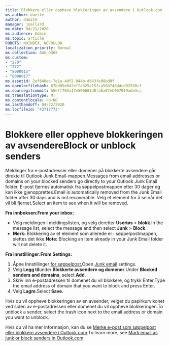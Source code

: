 ```yaml
---
title: Blokkere eller oppheve blokkeringen av avsendere i Outlook.com
ms.author: daeite
author: daeite
manager: joallard
ms.date: 04/21/2020
ms.audience: Admin
ms.topic: article
ROBOTS: NOINDEX, NOFOLLOW
localization_priority: Normal
ms.collection: Adm_O365
ms.custom:
- "270"
- "272"
- "8000015"
- "8000017"
ms.assetid: 2ef840ec-7e1a-4df2-944b-d643fe08bd8f
ms.openlocfilehash: 67bd05e8d2effa325e152ca568748d4cd92930cf
ms.sourcegitcommit: 55eff703a17e500681d8fa6a87eb067019ade3cc
ms.translationtype: MT
ms.contentlocale: nb-NO
ms.lasthandoff: 04/22/2020
ms.locfileid: "43717773"
---
```

# <a name="block-or-unblock-senders"></a><span data-ttu-id="7dfb0-102">Blokkere eller oppheve blokkeringen av avsendere</span><span class="sxs-lookup"><span data-stu-id="7dfb0-102">Block or unblock senders</span></span>

<span data-ttu-id="7dfb0-103">Meldinger fra e-postadresser eller domener på blokkerte avsendere går direkte til Outlook Junk Email-mappen.</span><span class="sxs-lookup"><span data-stu-id="7dfb0-103">Messages from email addresses or domains on your blocked senders go directly to your Outlook Junk Email folder.</span></span> <span data-ttu-id="7dfb0-104">E-post fjernes automatisk fra søppelpostmappen etter 30 dager og kan ikke gjenopprettes.</span><span class="sxs-lookup"><span data-stu-id="7dfb0-104">Email is automatically removed from the Junk Email folder after 30 days and is not recoverable.</span></span> <span data-ttu-id="7dfb0-105">Velg et element for å se når det vil bli fjernet.</span><span class="sxs-lookup"><span data-stu-id="7dfb0-105">Select an item to see when it will be removed.</span></span>

<span data-ttu-id="7dfb0-106">**Fra innboksen:**</span><span class="sxs-lookup"><span data-stu-id="7dfb0-106">**From your inbox:**</span></span>

- <span data-ttu-id="7dfb0-107">Velg meldingen i meldingslisten, og velg deretter **Useriøs** > **blokk**.</span><span class="sxs-lookup"><span data-stu-id="7dfb0-107">In the message list, select the message and then select **Junk** > **Block**.</span></span>
- <span data-ttu-id="7dfb0-108">**Merk:** Blokkering av et element som allerede er i søppelpostmappen, slettes det ikke.</span><span class="sxs-lookup"><span data-stu-id="7dfb0-108">**Note:** Blocking an item already in your Junk Email folder will not delete it.</span></span>

<span data-ttu-id="7dfb0-109">**Fra Innstillinger:**</span><span class="sxs-lookup"><span data-stu-id="7dfb0-109">**From Settings:**</span></span>

1. <span data-ttu-id="7dfb0-110">Åpne Innstillinger [for søppelpost.](https://outlook.live.com/mail/options/mail/junkEmail)</span><span class="sxs-lookup"><span data-stu-id="7dfb0-110">Open [Junk email](https://outlook.live.com/mail/options/mail/junkEmail) settings.</span></span>
2. <span data-ttu-id="7dfb0-111">Velg **Legg til**under **Blokkerte avsendere og domener**.</span><span class="sxs-lookup"><span data-stu-id="7dfb0-111">Under **Blocked senders and domains**, select **Add**.</span></span>
3. <span data-ttu-id="7dfb0-112">Skriv inn e-postadressen til domenet du vil blokkere, og trykk Enter.</span><span class="sxs-lookup"><span data-stu-id="7dfb0-112">Type the email address of domain that you want to block and press Enter.</span></span>
4. <span data-ttu-id="7dfb0-113">Velg **Lagre**.</span><span class="sxs-lookup"><span data-stu-id="7dfb0-113">Select **Save**.</span></span>

<span data-ttu-id="7dfb0-114">Hvis du vil oppheve blokkeringen av en avsender, velger du papirkurvikonet ved siden av e-postadressen eller domenet du vil oppheve blokkeringen.</span><span class="sxs-lookup"><span data-stu-id="7dfb0-114">To unblock a sender, select the trash icon next to the email address or domain you want to unblock.</span></span>

<span data-ttu-id="7dfb0-115">Hvis du vil ha mer informasjon, kan du se [Merke e-post som søppelpost eller blokkere avsendere i Outlook.com](https://support.office.com/article/a3ece97b-82f8-4a5e-9ac3-e92fa6427ae4?wt.mc_id=Office_Outlook_com_Alchemy).</span><span class="sxs-lookup"><span data-stu-id="7dfb0-115">To learn more, see [Mark email as junk or block senders in Outlook.com](https://support.office.com/article/a3ece97b-82f8-4a5e-9ac3-e92fa6427ae4?wt.mc_id=Office_Outlook_com_Alchemy).</span></span>